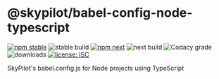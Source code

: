 # @skypilot/babel-config-node-typescript

[![npm stable](https://img.shields.io/npm/v/@skypilot/babel-config-node-typescript?label=stable)](https://www.npmjs.com/package/@skypilot/babel-config-node-typescript)
![stable build](https://img.shields.io/github/workflow/status/skypilot-dev/babel-config-node-typescript/Stable%20release?label=stable%20build)
[![npm next](https://img.shields.io/npm/v/@skypilot/babel-config-node-typescript/next?label=next)](https://www.npmjs.com/package/@skypilot/babel-config-node-typescript)
![next build](https://img.shields.io/github/workflow/status/skypilot-dev/babel-config-node-typescript/Prerelease?branch=next&label=next%20build)
![Codacy grade](https://img.shields.io/codacy/grade/7dda9db46cd647a79c0afce601a59c40)
![downloads](https://img.shields.io/npm/dm/@skypilot/babel-config-node-typescript)
[![license: ISC](https://img.shields.io/badge/license-ISC-blue.svg)](https://opensource.org/licenses/ISC)

SkyPilot's babel.config.js for Node projects using TypeScript

